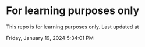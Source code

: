# For learning purposes only
This repo is for learning purposes only.
Last updated at

Friday, January 19, 2024 5:34:01 PM

